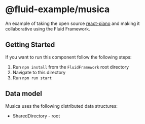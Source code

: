 # @fluid-example/musica

An example of taking the open source [react-piano](https://github.com/kevinsqi/react-piano)
and making it collaborative using the Fluid Framework.

## Getting Started

If you want to run this component follow the following steps:

1. Run `npm install` from the `FluidFramework` root directory
2. Navigate to this directory
3. Run `npm run start`

## Data model

Musica uses the following distributed data structures:

- SharedDirectory - root
